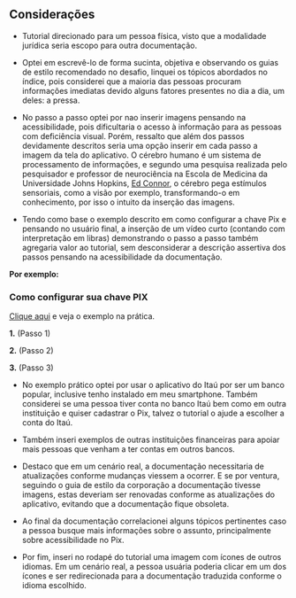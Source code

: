 ## Considerações

- Tutorial direcionado para um pessoa física, visto que a modalidade jurídica seria escopo para outra documentação.

- Optei em escrevê-lo de forma sucinta, objetiva e observando os guias de estilo recomendado no desafio, linquei os tópicos abordados no índice, pois considerei que a maioria das pessoas procuram informações imediatas devido alguns fatores presentes no dia a dia, um deles: a pressa.

- No passo a passo optei por nao inserir imagens pensando na acessibilidade, pois dificultaria o acesso à informação para as pessoas com deficiência visual. Porém, ressalto que além dos passos devidamente descritos seria uma opção inserir em cada passo a imagem da tela do aplicativo. O cérebro humano é um sistema de processamento de informações, e segundo uma pesquisa realizada pelo pesquisador e professor de neurociência na Escola de Medicina da Universidade Johns Hopkins, [Ed Connor](https://krieger.jhu.edu/mbi/directory/ed-connor/), o cérebro pega estímulos sensoriais, como a visão por exemplo, transformando-o em conhecimento, por isso o intuito da inserção das imagens.

- Tendo como base o exemplo descrito em como configurar a chave Pix e pensando no usuário final, a inserção de um vídeo curto (contando com interpretação em libras) demonstrando o passo a passo também agregaria valor ao tutorial, sem desconsiderar a descrição assertiva dos passos pensando na acessibilidade da documentação.

 **Por exemplo:**
 
 ### **Como configurar sua chave PIX**
 [Clique aqui](https://www.youtube.com/watch?v=cnDOedwhr90) e veja o exemplo na prática.
 
**1.** (Passo 1)

**2.** (Passo 2)

**3.** (Passo 3)

- No exemplo prático optei por usar o aplicativo do Itaú por ser um banco popular, inclusive tenho instalado em meu smartphone. Também considerei se uma pessoa tiver conta no banco Itaú bem como em outra instituição e quiser cadastrar o Pix, talvez o tutorial o ajude a escolher a conta do Itaú.

- Também inseri exemplos de outras instituições financeiras para apoiar mais pessoas que venham a ter contas em outros bancos.

- Destaco que em um cenário real, a documentação necessitaria de atualizações conforme mudanças viessem a ocorrer. E se por ventura, seguindo o guia de estilo da corporação a documentação tivesse imagens, estas deveriam ser renovadas conforme as atualizações do aplicativo, evitando que a documentação fique obsoleta.

- Ao final da documentação correlacionei alguns tópicos pertinentes caso a pessoa busque mais informações sobre o assunto, principalmente sobre acessibilidade no Pix.

- Por fim, inseri no rodapé do tutorial uma imagem com ícones de outros idiomas. Em um cenário real, a pessoa usuária poderia clicar em um dos ícones e ser redirecionada para a documentação traduzida conforme o idioma escolhido.


